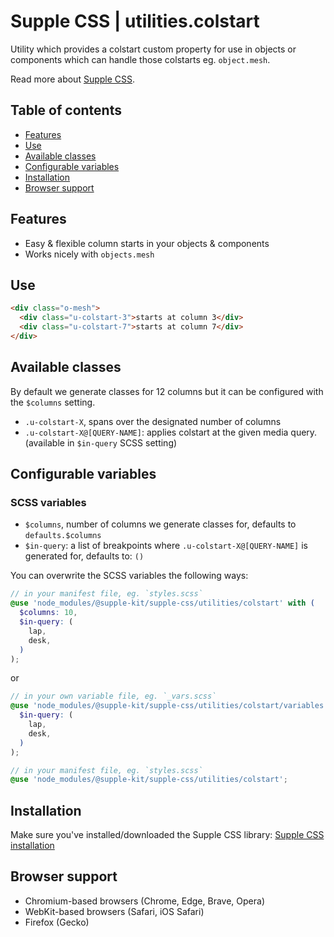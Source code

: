 # Supple CSS | utilities.colstart

Utility which provides a colstart custom property for use in objects or components which can handle those colstarts eg. `object.mesh`.

Read more about [Supple CSS](https://github.com/supple-css/supple).

## Table of contents

- [Features](#features)
- [Use](#use)
- [Available classes](#available-classes)
- [Configurable variables](#configurable-variables)
- [Installation](#installation)
- [Browser support](#browser-support)

## Features

- Easy & flexible column starts in your objects & components
- Works nicely with `objects.mesh`

## Use

```html
<div class="o-mesh">
  <div class="u-colstart-3">starts at column 3</div>
  <div class="u-colstart-7">starts at column 7</div>
</div>
```

## Available classes

By default we generate classes for 12 columns but it can be configured with the `$columns` setting.

- `.u-colstart-X`, spans over the designated number of columns
- `.u-colstart-X@[QUERY-NAME]`: applies colstart at the given media query. (available in `$in-query` SCSS setting)

## Configurable variables

### SCSS variables

- `$columns`, number of columns we generate classes for, defaults to `defaults.$columns`
- `$in-query`: a list of breakpoints where `.u-colstart-X@[QUERY-NAME]` is generated for, defaults to: `()`

You can overwrite the SCSS variables the following ways:

```scss
// in your manifest file, eg. `styles.scss`
@use 'node_modules/@supple-kit/supple-css/utilities/colstart' with (
  $columns: 10,
  $in-query: (
    lap,
    desk,
  )
);
```

or

```scss
// in your own variable file, eg. `_vars.scss`
@use 'node_modules/@supple-kit/supple-css/utilities/colstart/variables' with (
  $in-query: (
    lap,
    desk,
  )
);

// in your manifest file, eg. `styles.scss`
@use 'node_modules/@supple-kit/supple-css/utilities/colstart';
```

## Installation

Make sure you've installed/downloaded the Supple CSS library: [Supple CSS installation](../../#installation)

## Browser support

- Chromium-based browsers (Chrome, Edge, Brave, Opera)
- WebKit-based browsers (Safari, iOS Safari)
- Firefox (Gecko)

